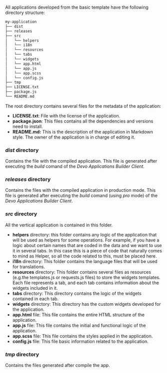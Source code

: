 All applications developed from the basic template have the following
directory structure:

```bash
my-application
├── dist
├── releases
├── src
│   └── helpers
│   └── i18n
│   └── resources
│   └── tabs
│   └── widgets
│   └── app.html
│   └── app.js
│   └── app.scss
│   └── config.js
├── tmp
├── LICENSE.txt
├── package.js
└── README.md

```

The root directory contains several files for the metadata of the application:

- **LICENSE.txt**: File with the license of the application.
- **package.json**: This files contains all the dependencies and versions
  need to install.
- **README.md:** This is the description of the application in Markdown style.
  The owner of the application is in charge of editing it.

### _dist_ directory

Contains the file with the compiled application.
This file is generated after executing the _build_ comand of the
_Devo Applications Builder Client_.

### _releases_ directory

Contains the files with the compiled application in production mode.
This file is generated after executing the _build_ comand (using _pro_ mode)
of the _Devo Applications Builder Client_.

### _src_ directory

All the vertical application is contained in this folder.

- **helpers** directory: this folder contains any logic of the application
  that will be used as helpers for some operations.
  For example, if you have a logic about certain names that are coded in
  the data and we want to use it in several tabs.
  In this case this is a piece of code that naturally comes to mind as Helper,
  so all the code related to this, must be placed here.
- **i18n** directory: This folder contains the language files that will be
  used for translations.
- **resources** directory: This folder contains several files as resources
  (e.g.the templates.js or requests.js files) to store the widgets templates.
  Each file represents a tab, and each tab contains information about the
  widgets included in it.
- **tabs** directory: This directory contains the logic of the widgets
  contained in each tab.
- **widgets** directory: This directory has the custom widgets developed for
  the application.
- **app.html** file: This file contains the entire HTML structure of the
  application.
- **app.js** file: This file contains the initial and functional logic of the
  application.
- **app.scss** file: This file contains the styles applied in the application.
- **config.js** file: This file basic information related to the application.

### _tmp_ directory

Contains the files generated after compile the app.
